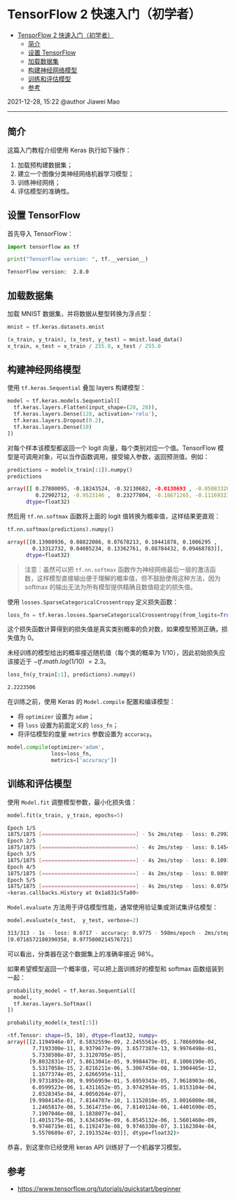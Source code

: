 # TensorFlow 2 快速入门（初学者）

- [TensorFlow 2 快速入门（初学者）](#tensorflow-2-快速入门初学者)
  - [简介](#简介)
  - [设置 TensorFlow](#设置-tensorflow)
  - [加载数据集](#加载数据集)
  - [构建神经网络模型](#构建神经网络模型)
  - [训练和评估模型](#训练和评估模型)
  - [参考](#参考)

2021-12-28, 15:22
@author Jiawei Mao
****

## 简介

这篇入门教程介绍使用 Keras 执行如下操作：

1. 加载预构建数据集；
2. 建立一个图像分类神经网络机器学习模型；
3. 训练神经网络；
4. 评估模型的准确性。

## 设置 TensorFlow

首先导入 TensorFlow：

```python
import tensorflow as tf

print("TensorFlow version: ", tf.__version__)
```

```sh
TensorFlow version:  2.8.0
```

## 加载数据集

加载 MNIST 数据集，并将数据从整型转换为浮点型：

```python
mnist = tf.keras.datasets.mnist

(x_train, y_train), (x_test, y_test) = mnist.load_data()
x_train, x_test = x_train / 255.0, x_test / 255.0
```

## 构建神经网络模型

使用 `tf.keras.Sequential` 叠加 layers 构建模型：

```python
model = tf.keras.models.Sequential([
  tf.keras.layers.Flatten(input_shape=(28, 28)),
  tf.keras.layers.Dense(128, activation='relu'),
  tf.keras.layers.Dropout(0.2),
  tf.keras.layers.Dense(10)
])
```

对每个样本该模型都返回一个 logit 向量，每个类别对应一个值。TensorFlow 模型是可调用对象，可以当作函数调用，接受输入参数，返回预测值。例如：

```python
predictions = model(x_train[:1]).numpy()
predictions
```

```sh
array([[ 0.27800095, -0.18243524, -0.32130682, -0.0138693 , -0.05083328,
         0.22902712, -0.9523146 ,  0.23277804, -0.18671265, -0.11169323]],
      dtype=float32)
```

然后用 `tf.nn.softmax` 函数将上面的 logit 值转换为概率值，这样结果更直观：

```python
tf.nn.softmax(predictions).numpy()
```

```sh
array([[0.13980936, 0.08822086, 0.07678213, 0.10441878, 0.1006295 ,
        0.13312732, 0.04085234, 0.13362761, 0.08784432, 0.09468783]],
      dtype=float32)
```

> 注意：虽然可以把 `tf.nn.softmax` 函数作为神经网络最后一层的激活函数，这样模型直接输出便于理解的概率值，但不鼓励使用这种方法，因为 softmax 的输出无法为所有模型提供精确且数值稳定的损失值。

使用 `losses.SparseCategoricalCrossentropy` 定义损失函数：

```python
loss_fn = tf.keras.losses.SparseCategoricalCrossentropy(from_logits=True)
```

这个损失函数计算得到的损失值是真实类别概率的负对数，如果模型预测正确，损失值为 0。

未经训练的模型给出的概率接近随机值（每个类的概率为 1/10），因此初始损失应该接近于 $-tf.math.log(1/10) ~= 2.3$。

```python
loss_fn(y_train[:1], predictions).numpy()
```

```sh
2.2223506
```

在训练之前，使用 Keras 的 `Model.compile` 配置和编译模型：

- 将 `optimizer` 设置为 `adam`；
- 将 `loss` 设置为前面定义的 `loss_fn`；
- 将评估模型的度量 `metrics` 参数设置为 `accuracy`。

```python
model.compile(optimizer='adam',
              loss=loss_fn,
              metrics=['accuracy'])
```

## 训练和评估模型

使用 `Model.fit` 调整模型参数，最小化损失值：

```python
model.fit(x_train, y_train, epochs=5)
```

```sh
Epoch 1/5
1875/1875 [==============================] - 5s 2ms/step - loss: 0.2992 - accuracy: 0.9149
Epoch 2/5
1875/1875 [==============================] - 4s 2ms/step - loss: 0.1454 - accuracy: 0.9579
Epoch 3/5
1875/1875 [==============================] - 4s 2ms/step - loss: 0.1091 - accuracy: 0.9668
Epoch 4/5
1875/1875 [==============================] - 4s 2ms/step - loss: 0.0895 - accuracy: 0.9721
Epoch 5/5
1875/1875 [==============================] - 4s 2ms/step - loss: 0.0756 - accuracy: 0.9769
<keras.callbacks.History at 0x1a831c5fa00>
```

`Model.evaluate` 方法用于评估模型性能，通常使用验证集或测试集评估模型：

```python
model.evaluate(x_test,  y_test, verbose=2)
```

```sh
313/313 - 1s - loss: 0.0717 - accuracy: 0.9775 - 598ms/epoch - 2ms/step
[0.0716572180390358, 0.9775000214576721]
```

可以看出，分类器在这个数据集上的准确率接近 98%。

如果希望模型返回一个概率值，可以把上面训练好的模型和 softmax 函数组装到一起：

```python
probability_model = tf.keras.Sequential([
  model,
  tf.keras.layers.Softmax()
])
```

```python
probability_model(x_test[:5])
```

```sh
<tf.Tensor: shape=(5, 10), dtype=float32, numpy=
array([[2.1194946e-07, 8.5832559e-09, 2.2455561e-05, 1.7866098e-04,
        7.7193300e-11, 8.9379677e-09, 3.6577387e-13, 9.9976498e-01,
        5.7338508e-07, 3.3120705e-05],
       [9.8032831e-07, 5.8613041e-05, 9.9984479e-01, 8.1006190e-05,
        5.5317058e-15, 2.8216211e-06, 5.3067456e-08, 1.3904465e-12,
        1.1677374e-05, 2.6266595e-11],
       [9.9731892e-08, 9.9956959e-01, 5.6959343e-05, 7.9618903e-06,
        6.0599523e-06, 1.4311652e-05, 3.9742954e-05, 1.0153104e-04,
        2.0328345e-04, 4.0050264e-07],
       [9.9984145e-01, 7.8144707e-10, 1.1152010e-05, 3.0016800e-08,
        1.2465817e-06, 5.3614735e-06, 7.8149124e-06, 1.4401690e-05,
        7.1907046e-08, 1.1838077e-04],
       [1.4015175e-06, 3.6343459e-09, 6.8545132e-06, 1.5601460e-09,
        9.9748719e-01, 6.1192473e-08, 9.9746330e-07, 3.1162304e-04,
        5.5570689e-07, 2.1913524e-03]], dtype=float32)>
```

恭喜，到这里你已经使用 keras API 训练好了一个机器学习模型。

## 参考

- https://www.tensorflow.org/tutorials/quickstart/beginner
